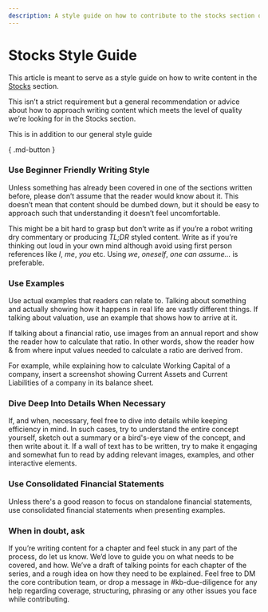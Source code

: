 ```yaml
---
description: A style guide on how to contribute to the stocks section of our wiki
---
```


# Stocks Style Guide

This article is meant to serve as a style guide on how to write content in the [Stocks](../../stocks/can-you-beat-the-market.md) section.

This isn’t a strict requirement but a general recommendation or advice about how to approach writing content which meets the level of quality we’re looking for in the Stocks section.

This is in addition to our general style guide

[](general-style-guide.md){ .md-button }

### Use Beginner Friendly Writing Style

Unless something has already been covered in one of the sections written before, please don’t assume that the reader would know about it. This doesn’t mean that content should be dumbed down, but it should be easy to approach such that understanding it doesn’t feel uncomfortable.

This might be a bit hard to grasp but don’t write as if you’re a robot writing dry commentary or producing *TL;DR* styled content. Write as if you’re thinking out loud in your own mind although avoid using first person references like *I*, *me*, *you* etc. Using *we*, *oneself*, *one can assume…* is preferable.

### Use Examples

Use actual examples that readers can relate to. Talking about something and actually showing how it happens in real life are vastly different things. If talking about valuation, use an example that shows how to arrive at it.

If talking about a financial ratio, use images from an annual report and show the reader how to calculate that ratio. In other words, show the reader how & from where input values needed to calculate a ratio are derived from.

For example, while explaining how to calculate Working Capital of a company, insert a screenshot showing Current Assets and Current Liabilities of a company in its balance sheet.

### Dive Deep Into Details When Necessary

If, and when, necessary, feel free to dive into details while keeping efficiency in mind. In such cases, try to understand the entire concept yourself, sketch out a summary or a bird's-eye view of the concept, and then write about it. If a wall of text has to be written, try to make it engaging and somewhat fun to read by adding relevant images, examples, and other interactive elements.

### Use Consolidated Financial Statements

Unless there's a good reason to focus on standalone financial statements, use consolidated financial statements when presenting examples.

### When in doubt, ask

If you’re writing content for a chapter and feel stuck in any part of the process, do let us know. We’d love to guide you on what needs to be covered, and how. We’ve a draft of talking points for each chapter of the series, and a rough idea on how they need to be explained. Feel free to DM the core contribution team, or drop a message in #kb-due-diligence for any help regarding coverage, structuring, phrasing or any other issues you face while contributing.
